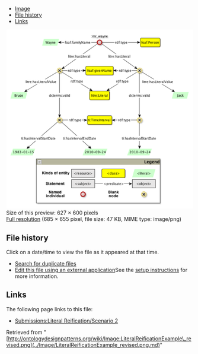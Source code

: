 * [Image](../Image/LiteralReificationExample_revised.png.md#file)
* [File history](../Image/LiteralReificationExample_revised.png.md#filehistory)
* [Links](../Image/LiteralReificationExample_revised.png.md#filelinks)

[![Image:LiteralReificationExample revised.png](../images/thumb/6/68/LiteralReificationExample_revised.png/627px-LiteralReificationExample_revised.png)](../images/6/68/LiteralReificationExample_revised.png)  
Size of this preview: 627 × 600 pixels  
[Full resolution](../images/6/68/LiteralReificationExample_revised.png)‎ (685 × 655 pixel, file size: 47 KB, MIME type: image/png)

## File history

Click on a date/time to view the file as it appeared at that time.



  
* [Search for duplicate files](http://ontologydesignpatterns.org/wiki/Special:FileDuplicateSearch/LiteralReificationExample_revised.png "Special:FileDuplicateSearch/LiteralReificationExample revised.png")
* [Edit this file using an external application](http://ontologydesignpatterns.org/wiki/index.php?title=Image:LiteralReificationExample_revised.png&action=edit&externaledit=true&mode=file "Image:LiteralReificationExample revised.png")See the [setup instructions](http://www.mediawiki.org/wiki/Manual:External_editors "http://www.mediawiki.org/wiki/Manual:External_editors") for more information.

## Links



The following page links to this file:


* [Submissions:Literal Reification/Scenario 2](../Submissions/Literal_Reification/Scenario_2.md "Submissions:Literal Reification/Scenario 2")


Retrieved from "[http://ontologydesignpatterns.org/wiki/Image:LiteralReificationExample\_revised.png](../Image/LiteralReificationExample_revised.png.md)"